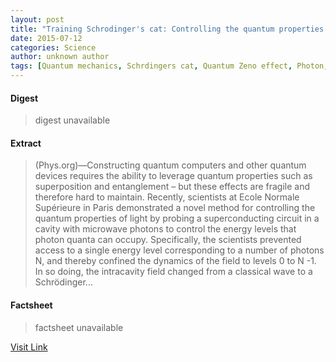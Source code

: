```yaml
---
layout: post
title: "Training Schrodinger's cat: Controlling the quantum properties of light"
date: 2015-07-12
categories: Science
author: unknown author
tags: [Quantum mechanics, Schrdingers cat, Quantum Zeno effect, Photon, Photoelectric effect, Schrdinger equation, Quantum error correction, Quantum computing, Quantum decoherence, Normal mode, Quantum superposition, Time, Squeezed coherent state, Qubit, Solid state engineering, Theoretical physics, Science, Scientific theories, Applied and interdisciplinary physics, Condensed matter physics, Physical sciences, Particle physics, Physics, Mechanics, Modern physics]
---
```



#### Digest
>digest unavailable

#### Extract
>(Phys.org)—Constructing quantum computers and other quantum devices requires the ability to leverage quantum properties such as superposition and entanglement – but these effects are fragile and therefore hard to maintain. Recently, scientists at Ecole Normale Supérieure in Paris demonstrated a novel method for controlling the quantum properties of light by probing a superconducting circuit in a cavity with microwave photons to control the energy levels that photon quanta can occupy. Specifically, the scientists prevented access to a single energy level corresponding to a number of photons N, and thereby confined the dynamics of the field to levels 0 to N -1. In so doing, the intracavity field changed from a classical wave to a Schrödinger...

#### Factsheet
>factsheet unavailable

[Visit Link](http://phys.org/news355553075.html)


